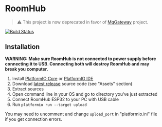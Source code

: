 # RoomHub

> :warning: This project is now deprecated in favor of [MqGateway](https://github.com/aetas/mqgateway) project.

[![Build Status](https://dev.azure.com/ManiekQ/mariusz/_apis/build/status/RoomHub?branchName=master)](https://dev.azure.com/ManiekQ/mariusz/_build/latest?definitionId=1&branchName=master)


## Installation

**WARNING: Make sure RoomHub is not connected to power supply before connecting it to USB. Connecting both will destroy RoomHub and may break you computer.**

1. Install [PlatformIO Core](https://docs.platformio.org/en/latest/installation.html) or [PlatformIO IDE](https://platformio.org/platformio-ide)
2. Download [latest release](https://github.com/aetas/RoomHub/releases/latest) source code (see "Assets" section)
3. Extract sources
4. Open command line in your OS and go to directory you've just extracted
5. Connect RoomHub ESP32 to your PC with USB cable
6. Run `platformio run --target upload`

You may need to uncomment and change `upload_port` in "platformio.ini" file if you get connection errors.

